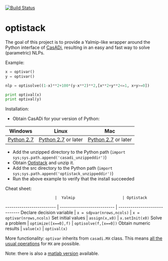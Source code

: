 [![Build Status](https://travis-ci.org/casadi/python-optistack.png?branch=master)](https://travis-ci.org/casadi/python-optistack)

# optistack
The goal of this project is to provide a Yalmip-like wrapper around the Python interface of [CasADi](http://casadi.org), resulting in an easy and fast way to solve (parametric) NLPs. 

Example:
```python
x = optivar()
y = optivar()

nlp = optisolve((1-x)**2+100*(y-x**2)**2,[x**2+y**2<=1, x+y>=0])

print optival(x)
print optival(y)
```

Installation:
 * Obtain CasADi for your version of Python:

Windows   |   Linux     |    Mac
----------|-------------|--------------
[Python 2.7](http://files.casadi.org/2.4.2/windows/casadi-py27-np1.9.1-v2.4.2.zip)  |    [Python 2.7](http://files.casadi.org/2.4.2/linux/casadi-py27-np1.9.1-v2.4.2.tar.gz) or later      | [Python 2.7](http://files.casadi.org/2.4.2/osx/casadi-py27-np1.9.1-v2.4.2.tar.gz) or later

 * Add the unzipped directory to the Python path (`import sys;sys.path.append('casadi_unzippeddir')`)
 * Obtain [Optistack](https://github.com/casadi/python-optistack/archive/master.zip) and unzip it.
 * Add the src directory to the Python path (`import sys;sys.path.append('optistack_unzippeddir')`)
 * Run the above example to verify that the install succeeded


Cheat sheet:

                          |  Yalmip                     | Optistack
------------------------- | --------------------------- | -----------------------------
Declare decision variable | `x = sdpvar(nrows,ncols)`   | `x = optivar(nrows,ncols)`
Set initial values        | `assign(x,x0)`              | `x.setInit(x0)`
Solve a problem           | `optimize([x==0],f)`        | `optisolve(f,[x==0])`
Obtain numeric results    | `value(x)`                  | `optival(x)`


More functionality:
`optivar` inherits from `casadi.MX` class. This means [all the usual operations](http://casadi.sourceforge.net/v2.4.1/api/html/d9/dc2/group__expression__tools.html) for `MX` are possible.


Note: there is also a [matlab version](http://optistack.casadi.org) available.



